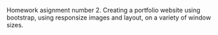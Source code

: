 Homework asignment number 2. Creating a portfolio website using bootstrap, using responsize images and layout, on a variety of window sizes.
